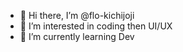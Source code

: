 - 👋 Hi there, I’m @flo-kichijoji
- 👀 I’m interested in coding then UI/UX
- 🌱 I’m currently learning Dev

<!---
flo-kichijoji/flo-kichijoji is a ✨ special ✨ repository because its `README.md` (this file) appears on your GitHub profile.
You can click the Preview link to take a look at your changes.
--->

